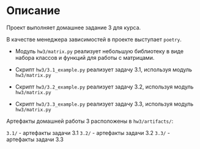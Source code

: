 # Описание

Проект выполняет домашнее задание 3 для курса.

В качестве менеджера зависимостей в проекте выступает `poetry`.

* Модуль `hw3/matrix.py` реализует небольшую библиотеку в виде набора классов и функций для работы с матрицами.

* Скрипт `hw3/3.1_example.py` реализует задачу 3.1, используя модуль `hw3/matrix.py`
* Скрипт `hw3/3.2_example.py` реализует задачу 3.2, используя модуль `hw3/matrix.py`
* Скрипт `hw3/3.3_example.py` реализует задачу 3.3, используя модуль `hw3/matrix.py`

Артефакты домашней работы 3 расположены в `hw3/artifacts/`:

`3.1/` - артефакты задачи 3.1
`3.2/` - артефакты задачи 3.2
`3.3/` - артефакты задачи 3.3



